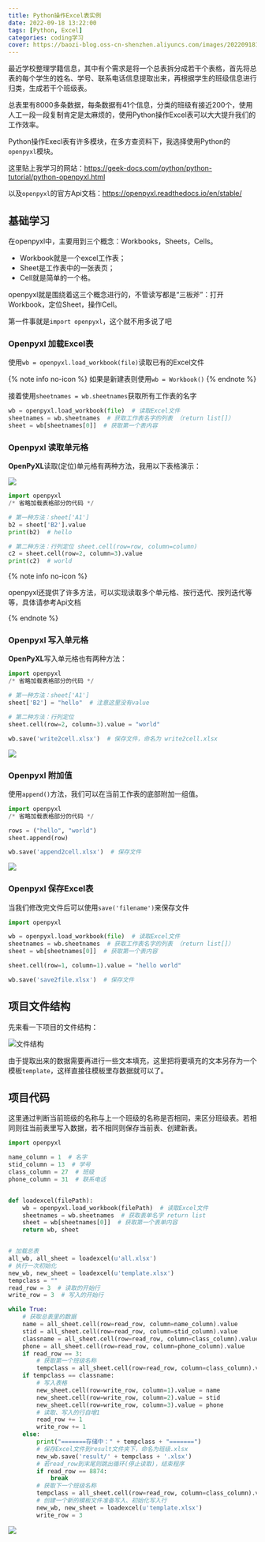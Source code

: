 ```yaml
---
title: Python操作Excel表实例
date: 2022-09-18 13:22:00
tags: [Python, Excel]
categories: coding学习
cover: https://baozi-blog.oss-cn-shenzhen.aliyuncs.com/images/202209181323336.png
---
```

最近学校整理学籍信息，其中有个需求是将一个总表拆分成若干个表格，首先将总表的每个学生的姓名、学号、联系电话信息提取出来，再根据学生的班级信息进行归类，生成若干个班级表。

总表里有8000多条数据，每条数据有41个信息，分类的班级有接近200个，使用人工一段一段复制肯定是太麻烦的，使用Python操作Excel表可以大大提升我们的工作效率。

Python操作Execl表有许多模块，在多方查资料下，我选择使用Python的`openpyxl`模块。

这里贴上我学习的网站：https://geek-docs.com/python/python-tutorial/python-openpyxl.html

以及`openpyxl`的官方Api文档：https://openpyxl.readthedocs.io/en/stable/

## 基础学习

在openpyxl中，主要用到三个概念：Workbooks，Sheets，Cells。

- Workbook就是一个excel工作表；
- Sheet是工作表中的一张表页；
- Cell就是简单的一个格。

openpyxl就是围绕着这三个概念进行的，不管读写都是“三板斧”：打开Workbook，定位Sheet，操作Cell。

第一件事就是`import openpyxl`，这个就不用多说了吧

### Openpyxl 加载Excel表

使用`wb = openpyxl.load_workbook(file)`读取已有的Excel文件

{% note info no-icon %}
如果是新建表则使用`wb = Workbook()`
{% endnote %}

接着使用`sheetnames = wb.sheetnames`获取所有工作表的名字

```python
wb = openpyxl.load_workbook(file)  # 读取Excel文件
sheetnames = wb.sheetnames  # 获取工作表名字的列表 （return list[]）
sheet = wb[sheetnames[0]]  # 获取第一个表内容
```

### Openpyxl 读取单元格

**OpenPyXL**读取(定位)单元格有两种方法，我用以下表格演示：

![](https://baozi-blog.oss-cn-shenzhen.aliyuncs.com/images/202209181250429.png)

```python
import openpyxl
/* 省略加载表格部分的代码 */

# 第一种方法：sheet['A1']
b2 = sheet['B2'].value
print(b2)  # hello

# 第二种方法：行列定位 sheet.cell(row=row, column=column)
c2 = sheet.cell(row=2, column=3).value
print(c2)  # world
```

{% note info no-icon %}

openpyxl还提供了许多方法，可以实现读取多个单元格、按行迭代、按列迭代等等，具体请参考Api文档

{% endnote %}

### Openpyxl 写入单元格

**OpenPyXL**写入单元格也有两种方法：

```python
import openpyxl
/* 省略加载表格部分的代码 */

# 第一种方法：sheet['A1']
sheet['B2'] = "hello"  # 注意这里没有value

# 第二种方法：行列定位
sheet.cell(row=2, column=3).value = "world"

wb.save('write2cell.xlsx')  # 保存文件，命名为 write2cell.xlsx
```

![](https://baozi-blog.oss-cn-shenzhen.aliyuncs.com/images/202209181250429.png)

### Openpyxl 附加值

使用`append()`方法，我们可以在当前工作表的底部附加一组值。

```python
import openpyxl
/* 省略加载表格部分的代码 */

rows = ("hello", "world")
sheet.append(row)

wb.save('append2cell.xlsx')  # 保存文件
```

![](https://baozi-blog.oss-cn-shenzhen.aliyuncs.com/images/202209181305333.png)

### Openpyxl 保存Excel表

当我们修改完文件后可以使用`save('filename')`来保存文件

```python
import openpyxl

wb = openpyxl.load_workbook(file)  # 读取Excel文件
sheetnames = wb.sheetnames  # 获取工作表名字的列表 （return list[]）
sheet = wb[sheetnames[0]]  # 获取第一个表内容

sheet.cell(row=1, column=1).value = "hello world"

wb.save('save2file.xlsx')  # 保存文件
```

## 项目文件结构

先来看一下项目的文件结构：

![文件结构](https://baozi-blog.oss-cn-shenzhen.aliyuncs.com/images/202209181115834.png)

由于提取出来的数据需要再进行一些文本填充，这里把将要填充的文本另存为一个模板`template`，这样直接往模板里存数据就可以了。

## 项目代码

这里通过判断当前班级的名称与上一个班级的名称是否相同，来区分班级表。若相同则往当前表里写入数据，若不相同则保存当前表、创建新表。

```python
import openpyxl

name_column = 1  # 名字
stid_column = 13  # 学号
class_column = 27  # 班级
phone_column = 31  # 联系电话


def loadexcel(filePath):
    wb = openpyxl.load_workbook(filePath)  # 读取Excel文件
    sheetnames = wb.sheetnames  # 获取表单名字 return list
    sheet = wb[sheetnames[0]]  # 获取第一个表单内容
    return wb, sheet


# 加载总表
all_wb, all_sheet = loadexcel(u'all.xlsx')
# 执行一次初始化
new_wb, new_sheet = loadexcel(u'template.xlsx')
tempclass = ""
read_row = 3  # 读取的开始行
write_row = 3  # 写入的开始行

while True:
    # 获取总表里的数据
    name = all_sheet.cell(row=read_row, column=name_column).value
    stid = all_sheet.cell(row=read_row, column=stid_column).value
    classname = all_sheet.cell(row=read_row, column=class_column).value
    phone = all_sheet.cell(row=read_row, column=phone_column).value
    if read_row == 3:
        # 获取第一个班级名称
        tempclass = all_sheet.cell(row=read_row, column=class_column).value
    if tempclass == classname:
        # 写入表格
        new_sheet.cell(row=write_row, column=1).value = name
        new_sheet.cell(row=write_row, column=2).value = stid
        new_sheet.cell(row=write_row, column=3).value = phone
        # 读取、写入的行自增1
        read_row += 1
        write_row += 1
    else:
        print("=======存储中：" + tempclass + "=======")
        # 保存Excel文件到result文件夹下，命名为班级.xlsx
        new_wb.save('result/' + tempclass + '.xlsx')
        # 若read_row到末尾则跳出循环(停止读取)，结束程序
        if read_row == 8874:
            break
        # 获取下一个班级名称
        tempclass = all_sheet.cell(row=read_row, column=class_column).value
        # 创建一个新的模板文件准备写入、初始化写入行
        new_wb, new_sheet = loadexcel(u'template.xlsx')
        write_row = 3

```

![](https://baozi-blog.oss-cn-shenzhen.aliyuncs.com/images/202209181316087.png)